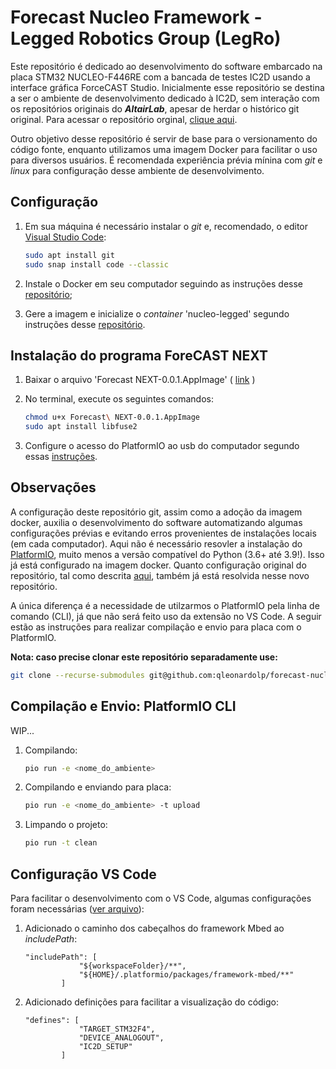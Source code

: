 # Forecast Nucleo Framework - Legged Robotics Group (LegRo)

Este repositório é dedicado ao desenvolvimento do software embarcado na placa STM32 NUCLEO-F446RE com a bancada de testes IC2D usando a interface gráfica ForceCAST Studio. Inicialmente esse repositório se destina a ser o ambiente de desenvolvimento dedicado à IC2D, sem interação com os repositórios originais do **_AltairLab_**, apesar de herdar o histórico git original. Para acessar o repositório orginal, [clique aqui](https://gitlab.com/altairLab/elasticteam/ForecastNucleoFramework-test/-/tree/NEXT/).

Outro objetivo desse repositório é servir de base para o versionamento do código fonte, enquanto utilizamos uma imagem Docker para facilitar o uso para diversos usuários. É recomendada experiência prévia mínina com _git_ e _linux_ para configuração desse ambiente de desenvolvimento.

## Configuração

1. Em sua máquina é necessário instalar o _git_ e, recomendado, o editor [Visual Studio Code](https://code.visualstudio.com/):

    ```bash
    sudo apt install git 
    sudo snap install code --classic
    ```

2. Instale o Docker em seu computador seguindo as instruções desse [repositório](https://github.com/lomcin/linux-stuffs#docker);

3. Gere a imagem e inicialize o _container_ 'nucleo-legged' segundo instruções desse [repositório](https://github.com/lomcin/legged_ws).

## Instalação do programa ForeCAST NEXT

1. Baixar o arquivo 'Forecast NEXT-0.0.1.AppImage' ( [link](https://drive.google.com/file/d/1iX5ELgxvNkgTH1Kr4nGauSGmoDLqYUBu/view?usp=share_link) )

2. No terminal, execute os seguintes comandos:

    ```bash
    chmod u+x Forecast\ NEXT-0.0.1.AppImage
    sudo apt install libfuse2
    ```

3. Configure o acesso do PlatformIO ao usb do computador segundo essas [instruções](https://docs.platformio.org/en/latest/core/installation/udev-rules.html).

## Observações

A configuração deste repositório git, assim como a adoção da imagem docker, auxilia o desenvolvimento do software automatizando algumas configurações prévias e evitando erros provenientes de instalações locais (em cada computador). Aqui não é necessário resovler a instalação do [PlatformIO](https://docs.platformio.org/en/latest/what-is-platformio.html), muito menos a versão compatível do Python (3.6+ até 3.9!). Isso já está configurado na imagem docker. Quanto configuração original do repositório, tal como descrita [aqui](https://gitlab.com/altairLab/elasticteam/ForecastNucleoFramework-test/-/tree/NEXT/#get-the-firmware), também já está resolvida nesse novo repositório.

A única diferença é a necessidade de utilzarmos o PlatformIO pela linha de comando (CLI), já que não será feito uso da extensão no VS Code. A seguir estão as instruções para realizar compilação e envio para placa com o PlatformIO.

**Nota: caso precise clonar este repositório separadamente use:**
```bash
git clone --recurse-submodules git@github.com:qleonardolp/forecast-nucleo.git
```

## Compilação e Envio: PlatformIO CLI

WIP...

1. Compilando:
    ```bash
    pio run -e <nome_do_ambiente>
    ```

2. Compilando e enviando para placa:
    ```bash
    pio run -e <nome_do_ambiente> -t upload
    ```

3. Limpando o projeto:
    ```bash
    pio run -t clean
    ```

## Configuração VS Code

Para facilitar o desenvolvimento com o VS Code, algumas configurações foram necessárias ([ver arquivo](.vscode/c_cpp_properties.json)):

1. Adicionado o caminho dos cabeçalhos do framework Mbed ao _includePath_:
    ```
    "includePath": [
                "${workspaceFolder}/**",
                "${HOME}/.platformio/packages/framework-mbed/**"
            ]
    ```

2. Adicionado definições para facilitar a visualização do código:

    ```
    "defines": [
                "TARGET_STM32F4",
                "DEVICE_ANALOGOUT",
                "IC2D_SETUP"
            ]
    ```